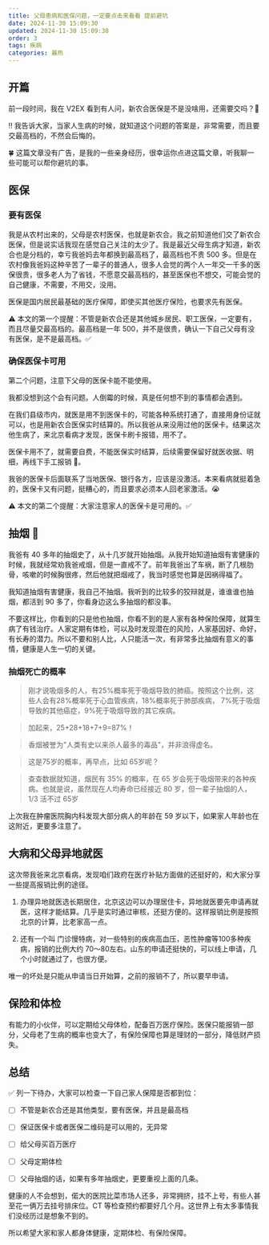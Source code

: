 ```yaml
---
title: 父母患病和医保问题，一定要点击来看看 提前避坑
date: 2024-11-30 15:09:30
updated: 2024-11-30 15:09:30
order: 3
tags: 疾病
categories: 最热
---
```


## 开篇
前一段时间，我在 V2EX 看到有人问，新农合医保是不是没啥用，还需要交吗？🤔

‼️ 我告诉大家，当家人生病的时候，就知道这个问题的答案是，非常需要，而且要交最高档的，不然会后悔的。

🍀 这篇文章没有广告，是我的一些亲身经历，很幸运你点进这篇文章，听我聊一些可能可以帮你避坑的事。

## 医保

### 要有医保

我是从农村出来的，父母是农村医保，也就是新农合。我之前知道他们交了新农合医保，但是说实话我现在感觉自己关注的太少了。我是最近父母生病才知道，新农合也是分档的，幸亏我爸妈去年都换到最高档了，最高档也不贵 500 多。但是在农村像我爸妈这种辛苦了一辈子的普通人，很多人会觉的两个人一年交一千多的医保很贵，很多老人为了省钱，不愿意交最高档的，甚至医保也不想交，可能会觉的自己健康，不需要，不用交，没用。

医保是国内居民最基础的医疗保障，即使买其他医疗保险，也要求先有医保。

⚠️ 本文的第一个提醒：不管是新农合还是其他城乡居民、职工医保，一定要有，而且尽量交最高档的。最高档是一年 500，并不是很贵，确认一下自己父母有没有医保，是不是最高档。✅

### 确保医保卡可用

第二个问题，注意下父母的医保卡能不能使用。

我都没想到这个会有问题。人倒霉的时候，真是任何想不到的事情都会遇到。

在我们县级市内，就医是用不到医保卡的，可能各种系统打通了，直接用身份证就可以，也是用新农合医保实时结算的。所以我爸从来没用过他的医保卡。结果这次他生病了，来北京看病才发现，医保卡刷卡报错，用不了。

医保卡用不了，就需要自费，不能医保实时结算，后续需要保留好就医收据、明细，再线下手工报销 🧶。

我爸的医保卡后面联系了当地医保、银行各方，应该是没激活。本来看病就挺着急的，医保卡又有问题，挺糟心的，而且要求必须本人回老家激活。😭

⚠️ 本文的第二个提醒：大家注意家人的医保卡是可用的。✅

## 抽烟 🚬

我爸有 40 多年的抽烟史了，从十几岁就开始抽烟。从我开始知道抽烟有害健康的时候，我就经常劝我爸戒烟，但是一直戒不了。前年我爸出了车祸，断了几根肋骨，咳嗽的时候胸很疼，然后他就把烟戒了，我当时感觉也算是因祸得福了。

我知道抽烟有害健康，我自己不抽烟。我听到的比较多的狡辩就是，谁谁谁也抽烟，都活到 90 多了，你看身边这么多抽烟的都没事。

不要这样比，你看到的只是他也抽烟，你看不到的是人家有各种保险保障，就算生病了有钱治疗。人家定期有体检，可以及时发现潜在的风险，人家基因好、命好，有长寿的潜力。所以不要和别人比，人只能活一次，有非常多比抽烟有意义的事情，健康是人生一切的关键。

### 抽烟死亡的概率

> 刚才说吸烟多的人，有25%概率死于吸烟导致的肺癌。按照这个比例，这些人会有28%概率死于心血管疾病，18%概率死于肺部疾病， 7%死于吸烟导致的其他癌症，9%死于吸烟导致的其它疾病。

> 加起来，25+28+18+7+9=87%！

> 香烟被誉为"人类有史以来杀人最多的毒品"，并非浪得虚名。

> 这是75岁的概率，再早点，比如 65岁呢？

> 查查数据就知道，烟民有 35% 的概率，在 65 岁会死于吸烟带来的各种疾病。也就是说，虽然现在人均寿命已经接近 80 岁，但一辈子抽烟的人，1/3 活不过 65岁

上次我在肿瘤医院胸内科发现大部分病人的年龄在 59 岁以下，如果家人年龄也在这附近，更要多注意了。

## 大病和父母异地就医

这次带我爸来北京看病，发现咱们政府在医疗补贴方面做的还挺好的，和大家分享一些提高报销比例的途径。

1. 办理异地就医选长期居住，北京这边可以办理居住卡，异地就医要先申请再就医，这样才能结算。几乎是实时通过审核，还挺方便的。这样报销比例是按照北京的计算，比老家高一点。

2. 还有一个叫 门诊慢特病，对一些特别的疾病高血压，恶性肿瘤等100多种疾病，报销的比例大约 70～80左右。山东的申请还挺快的，可以线上申请，几个小时就通过了，也很方便。

唯一的坏处是只能从申请当日开始算，之前的报销不了，所以要早申请。

## 保险和体检
有能力的小伙伴，可以定期给父母体检，配备百万医疗保险。医保只能报销一部分，父母老了生病的概率也变大了，有保险保障也算是理财的一部分，降低财产损失。


## 总结
✅ 列一下待办，大家可以检查一下自己家人保障是否都到位：

- [ ] 不管是新农合还是其他类型，要有医保，并且是最高档
- [ ] 保证医保卡或者医保二维码是可以用的，无异常
- [ ] 给父母买百万医疗
- [ ] 父母定期体检
- [ ] 父母抽烟的话，如果有多年抽烟史，更要重视上面的几条。


健康的人不会想到，偌大的医院比菜市场人还多，非常拥挤，挂不上号，有些人甚至花一俩万去挂号排床位。CT 等检查预约都要好几个月。这世界上有太多事情我们没经历过是想象不到的。

所以希望大家和家人都身体健康，定期体检、有保险保障。
